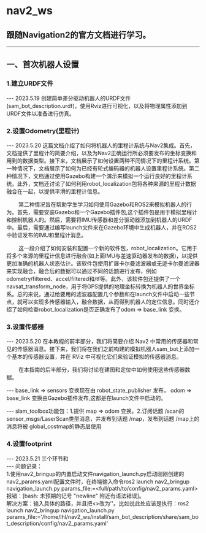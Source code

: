# nav2_ws
## 跟随Navigation2的官方文档进行学习。
----
## 一、首次机器人设置
### 1.建立URDF文件
--- 2023.5.19 创建简单差分驱动机器人的URDF文件(sam_bot_description.urdf)，使用Rviz进行可视化，以及将物理属性添加到URDF文件以准备进行仿真。
### 2.设置Odometry(里程计)
--- 2023.5.20 这篇文档介绍了如何将机器人的里程计系统与Nav2集成。首先，文档提供了里程计的简要介绍，以及为Nav2正确运行所必须要发布的坐标变换和用到的数据类型。接下来，文档展示了如何设置两种不同情况下的里程计系统。第一种情况下，文档展示了如何为已经有轮式编码器的机器人设置里程计系统。第二种情况下，文档通过使用Gazebo构建一个演示来模拟一个运行良好的里程计系统。此外，文档还讨论了如何利用robot_localization包将各种来源的里程计数据融合在一起，以提供平滑的里程计信息。

&nbsp;&nbsp;&nbsp;&nbsp;&nbsp;&nbsp;&nbsp; 第二种情况旨在帮助学生学习如何使用Gazebo和ROS2来模拟机器人的行为。首先，需要安装Gazebo和一个Gazebo插件包,这个插件包是用于模拟里程计和控制机器人的。然后，需要将IMU传感器和差分驱动器添加到机器人的URDF中。最后，需要通过编写launch文件来在Gazebo环境中生成机器人，并在ROS2中验证发布的IMU和里程计消息。  

&nbsp;&nbsp;&nbsp;&nbsp;&nbsp;&nbsp;&nbsp; 这一段介绍了如何安装和配置一个新的软件包，robot_localization。它用于将多个来源的里程计信息进行融合(如上面IMU与差速驱动器发布的数据)，以提供更加准确的机器人状态估计。该软件包使用扩展卡尔曼滤波器或无迹卡尔曼滤波器来实现融合，融合后的数据可以通过不同的话题进行发布，例如odometry/filtered、accel/filtered和/tf等。此外，该软件包还提供了一个navsat_transform_node，用于将GPS提供的地理坐标转换为机器人的世界坐标系。总的来说，通过给要用的滤波器配置几个参数和在launch文件中启动一些节点，就可以实现多传感器输入，融合数据，从而得到机器人的定位信息。同时还介绍了如何检查robot_localization是否正确发布了odom => base_link 变换。

### 3.设置传感器  
--- 2023.5.20 在本教程的前半部分，我们将简要介绍 Nav2 中常用的传感器和常见的传感器消息。接下来，我们将在我们之前构建的模拟机器人sam_bot上添加一个基本的传感器设置，并在 RViz 中可视化它们来验证模拟的传感器消息。  

&nbsp;&nbsp;&nbsp;&nbsp;&nbsp;&nbsp;&nbsp; 在本指南的后半部分，我们将讨论在建图和定位中如何使用这些传感器数据。  

--- base_link => sensors 变换现在由 robot_state_publisher 发布， odom => base_link 变换由Gazebo插件发布,这都是在launch文件中启动的。  

--- slam_toolbox功能包：1.提供 map => odom 变换。2.订阅话题 /scan的 sensor_msgs/LaserScan类型消息，并发布到话题 /map，发布到话题 /map上的消息将被 global_costmap的静态层使用  

### 4.设置footprint
--- 2023.5.21 三个环节和  
--- 问题记录：  
1.使用nav2_bringup的内置启动文件navigation_launch.py启动刚刚创建的 nav2_params.yaml配置文件时，在终端输入命令ros2 launch nav2_bringup navigation_launch.py params_file:=<full/path/to/config/nav2_params.yaml>报错：[bash: 未预期的记号 "newline" 附近有语法错误]。  
解决方案：输入具体的路径，并且把<>改为''。比如说此处应该是执行：ros2 launch nav2_bringup navigation_launch.py params_file:='/home/lhl/nav2_ws/install/sam_bot_description/share/sam_bot_description/config/nav2_params.yaml'